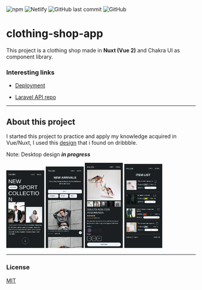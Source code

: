![npm](https://img.shields.io/npm/v/nuxt?color=%2325cc7b&label=vue)
![Netlify](https://img.shields.io/netlify/d7376c40-74bc-430f-8126-262ac058b064)
![GitHub last commit](https://img.shields.io/github/last-commit/aguilarkevin/clothing-shop-app)
![GitHub](https://img.shields.io/github/license/aguilarkevin/clothing-shop-app)

# clothing-shop-app

This project is a clothing shop made in **Nuxt (Vue 2)** and Chakra UI as component library.

### Interesting links

- [Deployment](https://clothing-shop-app.netlify.app)

- [Laravel API repo](https://github.com/AguilarKevin/clothe-shop-api)

---

## About this project

I started this project to practice and apply my knowledge acquired in Vue/Nuxt, I used this [design](https://dribbble.com/shots/15163938-Fashion-E-commerce-Landing-Page) that i found on dribbble.

Note: Desktop design _**in progress**_

<img src="./images/index.png" width="20%"/> <img src="./images/products.png" width="20%"/>
<img src="./images/product-details.png" width="20%"/> <img src="./images/shopcart.png" width="20%"/>

---

### License

[MIT](https://choosealicense.com/licenses/mit/)
